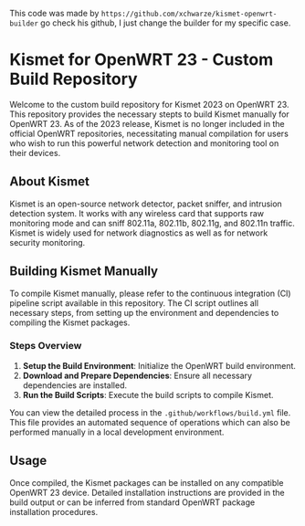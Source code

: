 This code was made by `https://github.com/xchwarze/kismet-openwrt-builder` go check his github, I just change the builder for my specific case.

# Kismet for OpenWRT 23 - Custom Build Repository

Welcome to the custom build repository for Kismet 2023 on OpenWRT 23. This repository provides the necessary stepts to build Kismet manually for OpenWRT 23. As of the 2023 release, Kismet is no longer included in the official OpenWRT repositories, necessitating manual compilation for users who wish to run this powerful network detection and monitoring tool on their devices.

## About Kismet

Kismet is an open-source network detector, packet sniffer, and intrusion detection system. It works with any wireless card that supports raw monitoring mode and can sniff 802.11a, 802.11b, 802.11g, and 802.11n traffic. Kismet is widely used for network diagnostics as well as for network security monitoring.

## Building Kismet Manually

To compile Kismet manually, please refer to the continuous integration (CI) pipeline script available in this repository. The CI script outlines all necessary steps, from setting up the environment and dependencies to compiling the Kismet packages.

### Steps Overview

1. **Setup the Build Environment**: Initialize the OpenWRT build environment.
2. **Download and Prepare Dependencies**: Ensure all necessary dependencies are installed.
3. **Run the Build Scripts**: Execute the build scripts to compile Kismet.

You can view the detailed process in the `.github/workflows/build.yml` file. This file provides an automated sequence of operations which can also be performed manually in a local development environment.

## Usage

Once compiled, the Kismet packages can be installed on any compatible OpenWRT 23 device. Detailed installation instructions are provided in the build output or can be inferred from standard OpenWRT package installation procedures.
